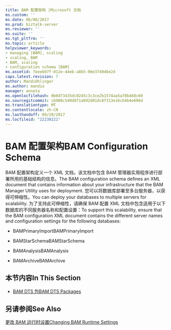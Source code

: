 ```yaml
---
title: BAM 配置架构 |Microsoft 文档
ms.custom: ''
ms.date: 06/08/2017
ms.prod: biztalk-server
ms.reviewer: ''
ms.suite: ''
ms.tgt_pltfrm: ''
ms.topic: article
helpviewer_keywords:
- managing [BAM], scaling
- scaling, BAM
- BAM, scaling
- configuration schema [BAM]
ms.assetid: 7eeeb07f-012e-44eb-a8b5-06e374946e2d
caps.latest.revision: 7
author: MandiOhlinger
ms.author: mandia
manager: anneta
ms.openlocfilehash: 0b0d73435dc0245c3c3ce2b1574aa5a70b468c60
ms.sourcegitcommit: cb908c540d8f1a692d01dc8f313e16cb4b4e696d
ms.translationtype: MT
ms.contentlocale: zh-CN
ms.lasthandoff: 09/20/2017
ms.locfileid: "22230221"
---
```

# <a name="bam-configuration-schema"></a><span data-ttu-id="f33e6-102">BAM 配置架构</span><span class="sxs-lookup"><span data-stu-id="f33e6-102">BAM Configuration Schema</span></span>
<span data-ttu-id="f33e6-103">BAM 配置架构定义一个 XML 文档，该文档中包含 BAM 管理器实用程序进行部署所用的基础结构的信息。</span><span class="sxs-lookup"><span data-stu-id="f33e6-103">The BAM configuration schema defines an XML document that contains information about your infrastructure that the BAM Manager Utility uses for deployment.</span></span> <span data-ttu-id="f33e6-104">您可以将数据库部署至多台服务器，以获得可伸缩性。</span><span class="sxs-lookup"><span data-stu-id="f33e6-104">You can deploy your databases to multiple servers for scalability.</span></span> <span data-ttu-id="f33e6-105">为了支持此可伸缩性，请确保 BAM 配置 XML 文档中包含适用于以下数据库的不同服务器名称和配置设置：</span><span class="sxs-lookup"><span data-stu-id="f33e6-105">To support this scalability, ensure that the BAM configuration XML document contains the different server names and configuration settings for the following databases:</span></span>  
  
-   <span data-ttu-id="f33e6-106">BAMPrimaryImport</span><span class="sxs-lookup"><span data-stu-id="f33e6-106">BAMPrimaryImport</span></span>  
  
-   <span data-ttu-id="f33e6-107">BAMStarSchema</span><span class="sxs-lookup"><span data-stu-id="f33e6-107">BAMStarSchema</span></span>  
  
-   <span data-ttu-id="f33e6-108">BAMAnalysis</span><span class="sxs-lookup"><span data-stu-id="f33e6-108">BAMAnalysis</span></span>  
  
-   <span data-ttu-id="f33e6-109">BAMArchive</span><span class="sxs-lookup"><span data-stu-id="f33e6-109">BAMArchive</span></span>  
  
## <a name="in-this-section"></a><span data-ttu-id="f33e6-110">本节内容</span><span class="sxs-lookup"><span data-stu-id="f33e6-110">In This Section</span></span>  
  
-   [<span data-ttu-id="f33e6-111">BAM DTS 包</span><span class="sxs-lookup"><span data-stu-id="f33e6-111">BAM DTS Packages</span></span>](../core/bam-dts-packages.md)  
  
## <a name="see-also"></a><span data-ttu-id="f33e6-112">另请参阅</span><span class="sxs-lookup"><span data-stu-id="f33e6-112">See Also</span></span>  
 [<span data-ttu-id="f33e6-113">更改 BAM 运行时设置</span><span class="sxs-lookup"><span data-stu-id="f33e6-113">Changing BAM Runtime Settings</span></span>](../core/changing-bam-runtime-settings.md)